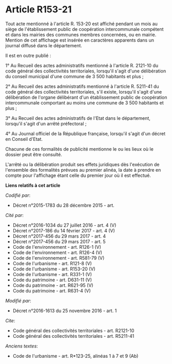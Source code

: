 # Article R153-21

Tout acte mentionné à l'article R. 153-20 est affiché pendant un mois au siège de l'établissement public de coopération
intercommunale compétent et dans les mairies des communes membres concernées, ou en mairie. Mention de cet affichage est
insérée en caractères apparents dans un journal diffusé dans le département. 

Il est en outre publié : 

1° Au Recueil des actes administratifs mentionné à l'article R. 2121-10 du code général des collectivités territoriales,
lorsqu'il s'agit d'une délibération du conseil municipal d'une commune de 3 500 habitants et plus ; 

2° Au Recueil des actes administratifs mentionné à l'article R. 5211-41 du code général des collectivités territoriales, s'il
existe, lorsqu'il s'agit d'une délibération de l'organe délibérant d'un établissement public de coopération intercommunale
comportant au moins une commune de 3 500 habitants et plus ; 

3° Au Recueil des actes administratifs de l'Etat dans le département, lorsqu'il s'agit d'un arrêté préfectoral ; 

4° Au Journal officiel de la République française, lorsqu'il s'agit d'un décret en Conseil d'Etat. 

Chacune de ces formalités de publicité mentionne le ou les lieux où le dossier peut être consulté. 

L'arrêté ou la délibération produit ses effets juridiques dès l'exécution de l'ensemble des formalités prévues  au premier
alinéa, la date à prendre en compte pour l'affichage étant celle du premier jour où il est effectué.

**Liens relatifs à cet article**

_Codifié par_:

  - Décret n°2015-1783 du 28 décembre 2015 - art.

_Cité par_:

  - Décret n°2016-1034 du 27 juillet 2016 - art. 4 (V)
  - Décret n°2017-186 du 14 février 2017 - art. 4 (V)
  - Décret n°2017-456 du 29 mars 2017 - art. 4
  - Décret n°2017-456 du 29 mars 2017 - art. 5
  - Code de l'environnement - art. R126-1 (V)
  - Code de l'environnement - art. R126-4 (V)
  - Code de l'environnement - art. R581-79 (V)
  - Code de l'urbanisme - art. R121-8 (V)
  - Code de l'urbanisme - art. R153-20 (V)
  - Code de l'urbanisme - art. R331-1 (V)
  - Code du patrimoine - art. D631-11 (V)
  - Code du patrimoine - art. R621-95 (V)
  - Code du patrimoine - art. R631-4 (V)

_Modifié par_:

  - Décret n°2016-1613 du 25 novembre 2016 - art. 1

_Cite_:

  - Code général des collectivités territoriales - art. R2121-10
  - Code général des collectivités territoriales - art. R5211-41

_Anciens textes_:

  - Code de l'urbanisme - art. R*123-25, alinéas 1 à 7 et 9 (Ab)

